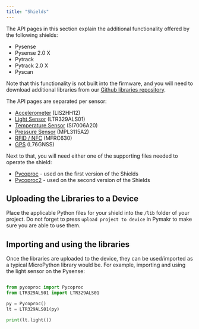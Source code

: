 ```yaml
---
title: "Shields"
---
```


The API pages in this section explain the additional functionality offered by the following shields:
* Pysense
* Pysense 2.0 X
* Pytrack
* Pytrack 2.0 X
* Pyscan

Note that this functionality is not built into the firmware, and you will need to download additional libraries from our [Github libraries repository](https://github.com/pycom/pycom-libraries/tree/master/shields).

The API pages are separated per sensor:
* [Accelerometer](lis2hh12/) (LIS2HH12)
* [Light Sensor](ltr329als01/) (LTR329ALS01)
* [Temperature Sensor](si7006a20/) (SI7006A20)
* [Pressure Sensor](mpl3115a2/) (MPL3115A2)
* [RFID / NFC](mfrc630/) (MFRC630)
* [GPS](l76gnss/) (L76GNSS)

Next to that, you will need either one of the supporting files needed to operate the shield:
* [Pycoproc](pycoproc/) - used on the first version of the Shields
* [Pycoproc2](pycoproc2/) - used on the second version of the Shields

## Uploading the Libraries to a Device

Place the applicable Python files for your shield into the `/lib` folder of your project. Do not forget to press `upload project to device` in Pymakr to make sure you are able to use them.

## Importing and using the libraries

Once the libraries are uploaded to the device, they can be used/imported as a typical MicroPython library would be. For example, importing and using the light sensor on the Pysense:

```python

from pycoproc import Pycoproc
from LTR329ALS01 import LTR329ALS01

py = Pycoproc()
lt = LTR329ALS01(py)

print(lt.light())
```
